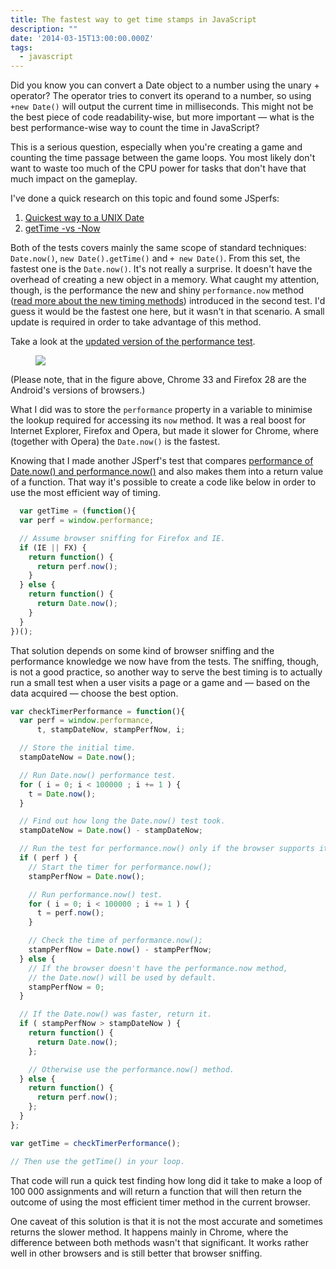 ```yaml
---
title: The fastest way to get time stamps in JavaScript
description: ""
date: '2014-03-15T13:00:00.000Z'
tags: 
  - javascript
---
```


Did you know you can convert a Date object to a number using the unary + operator? The operator tries to convert its operand to a number, so using `+new Date()` will output the current time in milliseconds. This might not be the best piece of code readability-wise, but more important — what is the best performance-wise way to count the time in JavaScript?

This is a serious question, especially when you're creating a game and counting the time passage between the game loops. You most likely don't want to waste too much of the CPU power for tasks that don't have that much impact on the gameplay.

I've done a quick research on this topic and found some JSperfs:

1.  [Quickest way to a UNIX Date](http://jsperf.com/date-now-vs-new-date-gettime/21)
2.  [getTime -vs -Now](http://jsperf.com/gettime-vs-now-0/6)

Both of the tests covers mainly the same scope of standard techniques: `Date.now()`, `new Date().getTime()` and `+ new Date()`. From this set, the fastest one is the `Date.now()`. It's not really a surprise. It doesn't have the overhead of creating a new object in a memory. What caught my attention, though, is the performance the new and shiny `performance.now` method ([read more about the new timing methods](http://www.html5rocks.com/en/tutorials/webperformance/usertiming/)) introduced in the second test. I'd guess it would be the fastest one here, but it wasn't in that scenario. A small update is required in order to take advantage of this method.

Take a look at the [updated version of the performance test](http://jsperf.com/gettime-vs-now-0/7).

<figure>
  <img src="/blog-assets/time-performance.png">
</figure>

(Please note, that in the figure above, Chrome 33 and Firefox 28 are the Android's versions of browsers.)

What I did was to store the `performance` property in a variable to minimise the lookup required for accessing its `now` method. It was a real boost for Internet Explorer, Firefox and Opera, but made it slower for Chrome, where (together with Opera) the `Date.now()` is the fastest.

Knowing that I made another JSperf's test that compares [performance of Date.now() and performance.now()](http://jsperf.com/performance-of-timers) and also makes them into a return value of a function. That way it's possible to create a code like below in order to use the most efficient way of timing.

```javascript
  var getTime = (function(){
  var perf = window.performance;

  // Assume browser sniffing for Firefox and IE.
  if (IE || FX) {
    return function() {
      return perf.now();
    }
  } else {
    return function() {
      return Date.now();
    }
  }
})();
```

That solution depends on some kind of browser sniffing and the performance knowledge we now have from the tests. The sniffing, though, is not a good practice, so another way to serve the best timing is to actually run a small test when a user visits a page or a game and — based on the data acquired — choose the best option.

```javascript
var checkTimerPerformance = function(){
  var perf = window.performance,
      t, stampDateNow, stampPerfNow, i;

  // Store the initial time.
  stampDateNow = Date.now();

  // Run Date.now() performance test.
  for ( i = 0; i < 100000 ; i += 1 ) {
    t = Date.now();
  }

  // Find out how long the Date.now() test took.
  stampDateNow = Date.now() - stampDateNow;

  // Run the test for performance.now() only if the browser supports it.
  if ( perf ) {
    // Start the timer for performance.now();
    stampPerfNow = Date.now();

    // Run performance.now() test.
    for ( i = 0; i < 100000 ; i += 1 ) {
      t = perf.now();
    }

    // Check the time of performance.now();
    stampPerfNow = Date.now() - stampPerfNow;
  } else {
    // If the browser doesn't have the performance.now method,
    // the Date.now() will be used by default.
    stampPerfNow = 0;
  }

  // If the Date.now() was faster, return it.
  if ( stampPerfNow > stampDateNow ) {
    return function() {
      return Date.now();
    };

    // Otherwise use the performance.now() method.
  } else {
    return function() {
      return perf.now();
    };
  }
};

var getTime = checkTimerPerformance();

// Then use the getTime() in your loop.
```

That code will run a quick test finding how long did it take to make a loop of 100 000 assignments and will return a function that will then return the outcome of using the most efficient timer method in the current browser.

One caveat of this solution is that it is not the most accurate and sometimes returns the slower method. It happens mainly in Chrome, where the difference between both methods wasn't that significant. It works rather well in other browsers and is still better that browser sniffing.
